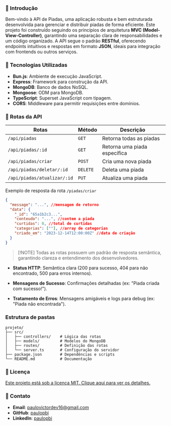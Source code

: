 ### 🧠 Introdução

Bem-vindo à API de Piadas, uma aplicação robusta e bem estruturada desenvolvida para gerenciar e distribuir piadas de forma eficiente. Este projeto foi construído seguindo os princípios de arquitetura **MVC (Model-View-Controller)**, garantindo uma separação clara de responsabilidades e um código organizado. A API segue o padrão **RESTful**, oferecendo endpoints intuitivos e respostas em formato **JSON**, ideais para integração com frontends ou outros serviços.

### 🚀 Tecnologias Utilizadas

- **Bun.js**: Ambiente de execução JavaScript.
- **Express**: Framework para construção da API.
- **MongoDB**: Banco de dados NoSQL.
- **Mongoose**: ODM para MongoDB.
- **TypeScript**: Superset JavaScript com tipagem.
- **CORS**: Middleware para permitir requisições entre domínios.

### 📡 Rotas da API

| Rotas                       | Método   | Descrição                    |
| --------------------------- | -------- | ---------------------------- |
| `/api/piadas`               | `GET`    | Retorna todas as piadas      |
| `/api/piadas/:id`           | `GET`    | Retorna uma piada específica |
| `/api/piadas/criar`         | `POST`   | Cria uma nova piada          |
| `/api/piadas/deletar/:id`   | `DELETE` | Deleta uma piada             |
| `/api/piadas/atualizar/:id` | `PUT`    | Atualiza uma piada           |

Exemplo de resposta da rota `/piadas/criar`

```json
{
  "message": "...", //mensagem de retorno
  "data": {
    "_id": "65a1b2c3...",
    "conteudo": "...", //contem a piada
    "curtidas": 0, //total de curtidas
    "categorias": [""], //array de categorias
    "criado_em": "2023-12-14T12:00:00Z" //data de criação
  }
}
```

> [!NOTE] Todas as rotas possuem um padrão de resposta semântica, garantindo clareza e entendimento dos desenvolvedores.

- **Status HTTP**: Semântica clara (200 para sucesso, 404 para não encontrado, 500 para erros internos).

- **Mensagens de Sucesso**: Confirmações detalhadas (ex: "Piada criada com sucesso!").

- **Tratamento de Erros**: Mensagens amigáveis e logs para debug (ex: "Piada não encontrada").

### Estrutura de pastas

```textplain
projeto/
├── src/
│   ├── controllers/    # Lógica das rotas
│   ├── models/         # Modelos do MongoDB
│   ├── routes/         # Definição das rotas
│   └── server.ts       # Configuração do servidor
├── package.json        # Dependências e scripts
└── README.md           # Documentação
```

### 📄 Licença

[Este projeto está sob a licença MIT. Clique aqui para ver os detalhes.](./LICENSE)

### 📩 Contato

- **Email**: [paulovictordev16@gmail.com](mailto:paulovictordev16@gmail.com)
- **GitHub**: [paulopbi](https://github.com/paulopbi)
- **LinkedIn**: [paulopbi](https://www.linkedin.com/in/paulopbi/)
